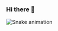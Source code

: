 ### Hi there 👋

![Snake animation](https://github.com/RyanEbanks/RyanEbanks/blob/output/github-contribution-grid-snake.svg)
